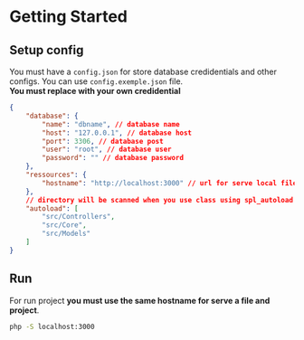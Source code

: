 # Getting Started

## Setup config
You must have a `config.json` for store database credidentials and other configs.
You can use `config.exemple.json` file.\
**You must replace with your own credidential**
```json
{
    "database": {
        "name": "dbname", // database name
        "host": "127.0.0.1", // database host
        "port": 3306, // database post
        "user": "root", // database user
        "password": "" // database password
    },
    "ressources": {
        "hostname": "http://localhost:3000" // url for serve local file using RessourceManager
    },
    // directory will be scanned when you use class using spl_autoload
    "autoload": [
        "src/Controllers",
        "src/Core",
        "src/Models"
    ]
}
```

## Run
For run project **you must use the same hostname for serve a file and project**.
```bash
php -S localhost:3000
```